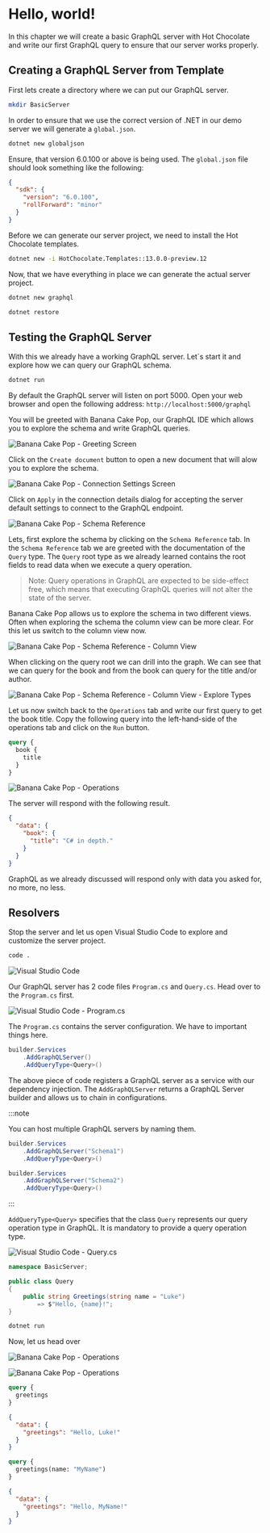 # Hello, world!

In this chapter we will create a basic GraphQL server with Hot Chocolate and write our first GraphQL query to ensure that our server works properly.

## Creating a GraphQL Server from Template

First lets create a directory where we can put our GraphQL server.

```bash
mkdir BasicServer
```

In order to ensure that we use the correct version of .NET in our demo server we will generate a `global.json`.

```bash
dotnet new globaljson
```

Ensure, that version 6.0.100 or above is being used. The `global.json` file should look something like the following:

```json
{
  "sdk": {
    "version": "6.0.100",
    "rollForward": "minor"
  }
}
```

Before we can generate our server project, we need to install the Hot Chocolate templates.

```bash
dotnet new -i HotChocolate.Templates::13.0.0-preview.12
```

Now, that we have everything in place we can generate the actual server project.

```bash
dotnet new graphql
```

```bash
dotnet restore
```

## Testing the GraphQL Server

With this we already have a working GraphQL server. Let`s start it and explore how we can query our GraphQL schema.

```bash
dotnet run
```

By default the GraphQL server will listen on port 5000. Open your web browser and open the following address: `http://localhost:5000/graphql`

You will be greeted with Banana Cake Pop, our GraphQL IDE which allows you to explore the schema and write GraphQL queries.

![Banana Cake Pop - Greeting Screen](images/bcp-1.png)

Click on the `Create document` button to open a new document that will alow you to explore the schema.

![Banana Cake Pop - Connection Settings Screen](images/bcp-2.png)

Click on `Apply` in the connection details dialog for accepting the server default settings to connect to the GraphQL endpoint.

![Banana Cake Pop - Schema Reference](images/bcp-3.png)

Lets, first explore the schema by clicking on the `Schema Reference` tab. In the `Schema Reference` tab we are greeted with the documentation of the `Query` type. The `Query` root type as we already learned contains the root fields to read data when we execute a query operation.

> Note: Query operations in GraphQL are expected to be side-effect free, which means that executing GraphQL queries will not alter the state of the server.

Banana Cake Pop allows us to explore the schema in two different views. Often when exploring the schema the column view can be more clear. For this let us switch to the column view now.

![Banana Cake Pop - Schema Reference - Column View](images/bcp-4.png)

When clicking on the query root we can drill into the graph. We can see that we can query for the book and from the book can query for the title and/or author.

![Banana Cake Pop - Schema Reference - Column View - Explore Types](images/bcp-5.png)

Let us now switch back to the `Operations` tab and write our first query to get the book title. Copy the following query into the left-hand-side of the operations tab and click on the `Run` button.

```graphql
query {
  book {
    title
  }
}
```

![Banana Cake Pop - Operations](images/bcp-6.png)

The server will respond with the following result.

```json
{
  "data": {
    "book": {
      "title": "C# in depth."
    }
  }
}
```

GraphQL as we already discussed will respond only with data you asked for, no more, no less.

## Resolvers

Stop the server and let us open Visual Studio Code to explore and customize the server project.

```bash
code .
```

![Visual Studio Code ](images/code-1.png)

Our GraphQL server has 2 code files `Program.cs` and `Query.cs`. Head over to the `Program.cs` first.

![Visual Studio Code - Program.cs](images/code-2.png)

The `Program.cs` contains the server configuration. We have to important things here.

```csharp
builder.Services
    .AddGraphQLServer()
    .AddQueryType<Query>()
```

The above piece of code registers a GraphQL server as a service with our dependency injection. The `AddGraphQLServer` returns a GraphQL Server builder and allows us to chain in configurations. 

:::note

You can host multiple GraphQL servers by naming them.

```csharp
builder.Services
    .AddGraphQLServer("Schema1")
    .AddQueryType<Query>()

builder.Services
    .AddGraphQLServer("Schema2")
    .AddQueryType<Query>()
```

:::

`AddQueryType<Query>` specifies that the class `Query` represents our query operation type in GraphQL. It is mandatory to provide a query operation type.

![Visual Studio Code - Query.cs](images/code-3.png)

```csharp title="/Query.cs"
namespace BasicServer;

public class Query
{
    public string Greetings(string name = "Luke")
        => $"Hello, {name}!";
}
```

```bash
dotnet run
```

Now, let us head over 

![Banana Cake Pop - Operations](images/bcp-7.png)



![Banana Cake Pop - Operations](images/bcp-8.png)

```graphql
query {
  greetings
}
```

```json
{
  "data": {
    "greetings": "Hello, Luke!"
  }
}
```

```graphql
query {
  greetings(name: "MyName")
}
```

```json
{
  "data": {
    "greetings": "Hello, MyName!"
  }
}
```
